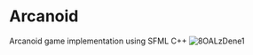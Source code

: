 # Arcanoid
Arcanoid game implementation using SFML C++
![8OALzDene1](https://user-images.githubusercontent.com/61511117/216767923-52f7cda7-9951-4e46-8f45-652c24a5cd1f.gif)
